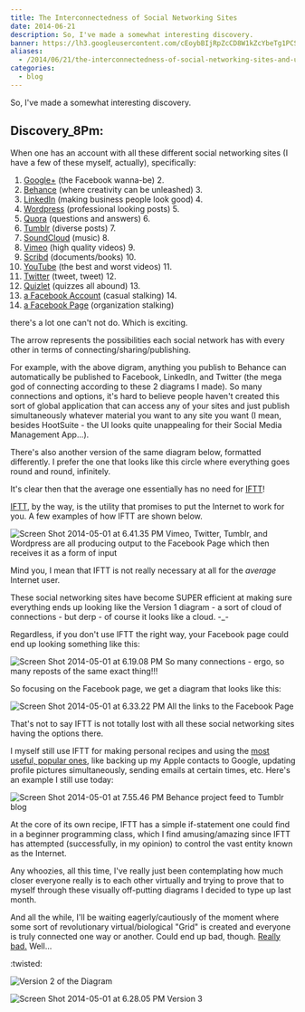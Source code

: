 ```yaml
---
title: The Interconnectedness of Social Networking Sites
date: 2014-06-21
description: So, I've made a somewhat interesting discovery.
banner: https://lh3.googleusercontent.com/cEoybBIjRpZcCD8W1kZcYbeTg1PCSTPpSxIBU7nFQVt6dynEKLNAW-0ALil-pScVEZ9eAaMOhJKIh0wgbeXEmZ5qjU7SNtkwrEpVwheHoCWOGlu7LFvcg8cIl9imw1q6p3EYCf2IH1rmIngQl73U-4bz47_sB9ThCIbqM37VSjDddfes1P9awm9p7Rr5PHZZKNbmw1w2Z0YcrOsZLTZ7sm1pWuuNljXtbZ3QUGUw1U7KtPBkCjPQAIfO05pZXjkkusF2pixyIlwT8dFF-g32T_qFJE72iLcCH5R5dWU7IIVf3_6iwEEEyfZ0MsIzGbs52aBbn6dWlFQbFTaMNxRDkXe4VK3Wc6NXVGfqU_RaRILA3EIxrqbBdJ9y9tV3Anrgj1l4E9ixuT00Ur8WWHRPqe6C5r1sTEL1NG2vNOhX-xvykLCLnx0W1hNwVFoojBBiRTWFElftg6lZrM8bHybfpkEeASF6Qsx3jsW71XEsWYaeEJmY_fBZtg2O-xZWDJNdMpVdVJV0DyYs3EM8QPxP3aviOaIgLTKz69BsdB-fAy2rzSQDecBnaVDot1JrfkZjINvKhVSXPMBJTNaRXaZZDfSZiBtLFT6L7HVvFO0FZbhwbqzJzdCbatI3ojEjgjBD=w1326-h969-no
aliases:
  - /2014/06/21/the-interconnectedness-of-social-networking-sites-and-us/
categories:
  - blog
---
```


So, I've made a somewhat interesting discovery.

## Discovery_8Pm:

When one has an account with all these different social networking sites (I have a few of these myself, actually), specifically:

1.  [Google+](https://www.google.com/+/learnmore/) (the Facebook wanna-be) 2.
2.  [Behance](https://www.behance.net) (where creativity can be unleashed) 3.
3.  [LinkedIn](https://www.linkedin.com) (making business people look good) 4.
4.  [Wordpress](https://www.wordpress.com) (professional looking posts) 5.
5.  [Quora](https://www.quora.com) (questions and answers) 6.
6.  [Tumblr](https://www.tumblr.com) (diverse posts) 7.
7.  [SoundCloud](https://www.soundcloud.com) (music) 8.
8.  [Vimeo](https://www.vimeo.com) (high quality videos) 9.
9.  [Scribd](https://www.scribd.com) (documents/books) 10.
10. [YouTube](https://www.youtube.com) (the best and worst videos) 11.
11. [Twitter](https://www.twitter.com) (tweet, tweet) 12.
12. [Quizlet](https://www.quizlet.com) (quizzes all abound) 13.
13. [a Facebook Account](https://www.facebook.com) (casual stalking) 14.
14. [a Facebook Page](https://www.facebook.com/help/174987089221178 'What is a Facebook Page?') (organization stalking)

there's a lot one can't not do. Which is exciting.

The arrow represents the possibilities each social network has with every other in terms of connecting/sharing/publishing.

For example, with the above digram, anything you publish to Behance can automatically be published to Facebook, LinkedIn, and Twitter (the mega god of connecting according to these 2 diagrams I made). So many connections and options, it's hard to believe people haven't created this sort of global application that can access any of your sites and just publish simultaneously whatever material you want to any site you want (I mean, besides HootSuite - the UI looks quite unappealing for their Social Media Management App...).

There's also another version of the same diagram below, formatted differently. I prefer the one that looks like this circle where everything goes round and round, infinitely.

It's clear then that the average one essentially has no need for [IFTT](https://ifttt.com)!

[IFTT](https://ifttt.com), by the way, is the utility that promises to put the Internet to work for you. A few examples of how IFTT are shown below.

![Screen Shot 2014-05-01 at 6.41.35 PM](https://lh3.googleusercontent.com/mQRAPw8crImmamLqp0gvMNZVBhlD2RFYJAoMuyxqmyYpYiIextLbY8TCq1u4gh-qoxqpjmcE49D0E8AfOeqwlZXZN88IRl-lF3UAlMYTi1StrEcqd-FLJn-peANZ9BbfQijLIp_9Af3l_XXLZkmOB4ku5K5cU7zh5ikALV8r8NL60ANvhfxRyAxVXuGg7fUlY2ucTB4LckGjcSJtJYe9RCeteS9Hftm6aDTMN4LXK_scgq9u7b0tlVW5SBmwwlxMG_oKSkj469Lo7isIFYtyis68HTD3QSF6dMIEpIIyGbrHXW1WBgnCEKVZtGGb2YuDaDXW8u8Xfm15eO0x3g-Zv_mNZ5Hgq9oWLML34M86GVof2S3aODREuk2xm56iJF0xYWkbws8--oNpub-Jgf5oHmyuJV7UPFGz2RQLfLhp-p5Pz7eyH8g4inYIHLs-5bAsobdGPP4nD5_H5XZIHR54B4dSun6M9Qy3RsFK6wZ35Jd1GVICEw9HxsbnwrNLsaXTxQb8BUV6h2_CHMMerOpcAVhNlemsx1TL9C-GZ6u4DXLl1A7QrIY2bu_Z3gv1ccXP5xJz0DwuC4THmZ1JUhWL45VxkT614cU4bVQexj85ZiCXZeHX-7-S4rwGd75lakjC=w676-h647-no) Vimeo, Twitter, Tumblr, and Wordpress are all producing output to the Facebook Page which then receives it as a form of input

Mind you, I mean that IFTT is not really necessary at all for the _average_ Internet user.

These social networking sites have become SUPER efficient at making sure everything ends up looking like the Version 1 diagram - a sort of cloud of connections - but derp - of course it looks like a cloud. -\_-

Regardless, if you don't use IFTT the right way, your Facebook page could end up looking something like this:

![Screen Shot 2014-05-01 at 6.19.08 PM](https://lh3.googleusercontent.com/Oiol72RAA81CoslN6xUxwYBeH3B4SnuvocGNMwC3gue71Sw_LHiaVvRIWaylXDjaP1_f1eT_dE2xR0TXUKoIy-_VyWdwHfvrft30_XaAWvqY5yJW8q7wYW5BO8ynH3JxrzGjfi3TI06CPKQtu8GiNm-1x2f6vtvARsInQFURaWVFq3n0EVLFrYWlH_d0T0mISj2Fpuzllod7RRAik9RJUIGnKI6vIrj2jpphv5N_3V_rq_j45Hy2T-rNTqyNo5jGzarrjCozi0azhAtpq-a5YIR0ALMX-qRwvCyrQS4UxFFIHlzfvvhf31fDJFRlsMph7kVuEUeNwJf5-gR3JMgJqJcguIKJ4Y6Z39wvnKUa147PuOATq0GkDFiUdYn0FSJludOQn1AJSp0dHLra7HbpJ7Ld7vmedwe1ig3OJADBmWwrIjJrkDYZxIldh3Egxm0CIu2lkgpELTNSlhMkucfQUnfBD9KaBSn-STdk3pxCZUIL7GgmCP7VzzixFp-ovDBbkjskyoS3A8JGTesOWh8VqhYixWQ5vNhmDr_O48y2uZzdfbtB994NPcXIQcr7Kv9lTxV16x9oJyK7GEvMwx15PXwSlmWyP_QeBnk8Kq4k1pBraL5b9mYsqXu6p7HKPl8j=w499-h644-no) So many connections - ergo, so many reposts of the same exact thing!!!

So focusing on the Facebook page, we get a diagram that looks like this:

![Screen Shot 2014-05-01 at 6.33.22 PM](https://lh3.googleusercontent.com/qREk4FORyUz6PjbGxUxDwsPzw_-YNacduusRFFU9l0JUrudreAn9ZhVcZI2HQbZQ_my-XiPwxV4T1XQdQXwuvAhcMI66Ga4UsIWlMQGGXZJfhO9BrHLAmxeElveFqZM3e758Pi9Ek0Lw8A-g-XyXvb9QwqyNTRC7DZDQoVELngBdajHKepRwo_LeZ3JQ5p2CHKn6BkWc9gmvcoP1CKxNURrTPzlbfw-Wicy8dPeEbYVyhntbPgIeYvfGjs-UtKXhwx8wikvjb6fm4KAaAVexwEBR2L6r5cANy-F5BHNKKWRJ6DmGcw1QUygV8Lh7aToXyjSsmcmJ7cNpEh1uqZolw5lHFmGTN-0Oc-zuTsDdhm6JrT-KaEsbZdyJmLrQ7nJNEC_5nb7smXmuM5-5V_4uSJe1wFpODZr7btPxhLMpnvz009cbLG8ij9_w5ViPN3pe-ppwX8DMm2F_JN6JXzDqOif_xMly1mK3cgcfUpdM6G2-6VE9XrqE0TGA07MIuMaBbfkAwXsshJQ17fr3uKa6eoo90GiJKzvOQczhsObpw_cvZHANI1ikE-Fh9lmKUx8xZikvOctPvfY0UKntXTVyXjNngNCvZntiyEzhNtL2C5G72C_dYbgDV9IfTB83sYca=w278-h220-no) All the links to the Facebook Page

That's not to say IFTT is not totally lost with all these social networking sites having the options there.

I myself still use IFTT for making personal recipes and using the [most useful, popular ones](https://ifttt.com/recipes#popular), like backing up my Apple contacts to Google, updating profile pictures simultaneously, sending emails at certain times, etc. Here's an example I still use today:

![Screen Shot 2014-05-01 at 7.55.46 PM](https://lh3.googleusercontent.com/mm63ERy-MytVeJwHP8IgPO4eUecBCJcgFbttsQqscB0qSxxgJjE7bJPQVMstxtzUSV51lV-jtMMrC7C6YBLYywZruRS7ihSaFETuSptb0ZwTYgJ2-Fh9Q4Sqshv5qkPnRYESJ0vZ_W0VKBOwFDD-8hGSoJ4KJ3Xjj1afMgBTLTQmw0D3gFd1cVqxRuXV4j_pIESykbbmcdLdSMa9MEWBmK8AkoNRPUjJiw_lAbMAajl1eKlu7p9crufyqQ2biasbZ8Se8d-f4-YRwNNcz-4CF1Owgmyww4tISWH6aYqrDcSv1s5gUOhYDfr-tHrlRrRA9tQJoqXyuPeH__sRYr_maX_NcMUBbwFeCG3tiY7Xn_g__0zPW752zIQ8ru8SrBcUuQevpKl4gDNCBlxnfMoJZdaKmeOU84Ij26VEWe3o-v3ppEZl3yxnK35BorMRiHhG0D6r9EEeJnK5qd5PXAjmdLYG9hKWDrX79nwqiwGJdNaIW0qHTmKtgkzULq4ZVrZIbNoBzJN6IyMMZ14oJxZv5CVVn7E8Dvgq6-ms6jJTvV-zoB5o30fiMCOiAK2zbnw5AMQsY4_zOuXXAYOutg19JcXMAFVf55E2FjrdQpmSI-f_A3rAasmVVWecCO5FzLOx=w712-h228-no) Behance project feed to Tumblr blog

At the core of its own recipe, IFTT has a simple if-statement one could find in a beginner programming class, which I find amusing/amazing since IFTT has attempted (successfully, in my opinion) to control the vast entity known as the Internet.

Any whoozies, all this time, I've really just been contemplating how much closer everyone really is to each other virtually and trying to prove that to myself through these visually off-putting diagrams I decided to type up last month.

And all the while, I'll be waiting eagerly/cautiously of the moment where some sort of revolutionary virtual/biological "Grid" is created and everyone is truly connected one way or another. Could end up bad, though. [Really bad.](https://www.youtube.com/watch?v=IzryBRPwsog 'Plurality.') Well...

:twisted:

![Version 2 of the Diagram](https://lh3.googleusercontent.com/xxuFOIq5gMXlg7ZIwk7jYHFHyxyGOvWuxome2rCf28WezJJn48egajC0KT346VGFzxzG6go9P0aszqbD5J7Pyw8iANfnfMgpxvbD4Wcxp1oaRCxNRxiP_vCtJIt5Bh-N8zhPC99PlIMUPUpn2iDTGMTwcHScXdXEuPON6AlETnYllUXEoYgDcjPvTXt5ygNyXpfLSNCF9ChkFIJqa68vrx-4xDBSvyxWILJ-zvJ0JiW2DtiwSG8ESm3YXGX4a0ODWEObGnhBHerVETZdEC7pzXvvmnC56sSEvOC_LlAHtLZCu60qfta2tVvPc8pS9QvmU05M_19NK3PisPR_baum5WjziznuCjNB0Juq3ZgK4hVDy9KzvB81GEMD_ZzQ3Uusfw8_WPc3U0f9t6cPwmXQ9UMu2CFIaXTDLbVGN0dbx8uYNGGtbELH0bJv2m4WrBXJN82ALw_tKdnwdCo6rSqXy75StXcGKTm3XSoiKKElm_Q86eEwI16X-VBwOOZSv-jteDluZivyB9L5vBFikhT1Cp49UVHZpQr0T8RXgmlEpQAwHoSHHQSwz55mDsYPdX_tRETpKSpy9-tuLvijLRDWb765MM5Uv1uF4MvmFHKU81yQILiUFpJ57WTFeZwJLYoM=w1326-h969-no)

![Screen Shot 2014-05-01 at 6.28.05 PM](https://lh3.googleusercontent.com/ma_Q_KE-kRqZHP8vZ1D67jPXArhOarvpB-NKZDR5fEf6uPCTvrBuR0aTo74tW3pjE-f4xZljgyLDC3IWsev8B-lyvhDAZrn_5_ZuzAEwTtD0go3rNt9IbSSKcVfdsDPMtuv4xtwNumfFQjNZItAVjmgfZQjDbas_3kIpJaD_-ileCKmb6iBW3C2Z1x6rAfuLyPx_1h_Z7Lf-sldOZ5gn0YWgR4Ycmw6lrKDn1FAmDPvUuG1QL83cGx_vIqQaq7ob7Sel4r08IPKu17zHR16gRn7i99VgMe6lPnWKhXRIXTAfx27QGJKboN8KZyp2foRfsvA7UrLhlB9MnA-RmTOQiSmtuVmhbr4Mvs0gX0QNf7rLeRj38bzFPlWrfDW-2GxXp-KjU6bRCh49di5AY62LAddw5XTy8OmXQQYKpIQOzXALTZow8oaju-uQAc2RPs9O960-IBjN-3sItE4FlyZ0uooWOVvorhyywHFplFRyp51m704_0eDblgSDTWu9S8NBoa3CkCvPh-dz5xwfPGm2PvfqcM7GBBPebRo1IpKQdE97SbI-GzqpBKL16TpgE7Vrdv7llN74Z1VJ1ckhX8AST8a46j7rPY84qJ4EQ2Syt0BrLXdgBpOCKEHvFboX5ivY=w564-h569-no) Version 3
